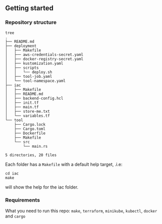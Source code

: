 ## Getting started

### Repository structure

```
tree
.
├── README.md
├── deployment
│   ├── Makefile
│   ├── aws-credentials-secret.yaml
│   ├── docker-registry-secret.yaml
│   ├── kustomization.yaml
│   ├── scripts
│   │   └── deploy.sh
│   ├── tool-job.yaml
│   └── tool-namespace.yaml
├── iac
│   ├── Makefile
│   ├── README.md
│   ├── backend-config.hcl
│   ├── init.tf
│   ├── main.tf
│   ├── store-me.txt
│   └── variables.tf
└── tool
    ├── Cargo.lock
    ├── Cargo.toml
    ├── Dockerfile
    ├── Makefile
    └── src
        └── main.rs

5 directories, 20 files
```

Each folder has a `Makefile` with a default help target, .i.e:

```
cd iac
make
```

will show the help for the iac folder.

### Requirements

What you need to run this repo: `make`, `terraform`, `minikube`, `kubectl`, `docker` and `cargo`
